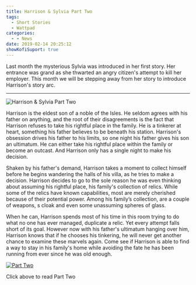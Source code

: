 ```yaml
---
title: Harrison & Sylvia Part Two
tags:
  - Short Stories
  - Wattpad
categories:
  - - News
date: 2019-02-14 20:25:12
showKofiSuport: true
---
```


Last month the mysterious Sylvia was introduced in her first story.  Her entrance was grand as she thwarted an angry citizen's attempt to kill her employer.  This month we will be stepping away from her story to introduce Harrison's story arc.<!-- more -->

<hr class="clear-both center-fade"/>

<div class="embedded-image-right">

![Harrison & Sylvia Part Two](/writing/harrison-sylvia/series-01/harrison-sylvia-1.jpg)

</div>

Harrison is the eldest son of a noble of the Isles.  He seldom agrees with his father on anything, and the root of their disagreements is the fact that Harrison refuses to take his rightful place in the family.  He is a tinkerer at heart, something his father believes to be beneath his station.  Harrison's obsession drives his father to his limits, so one night his father gives his son an ultimatum.  He can either take his rightful place within the family or become an outcast.  And Harrison only has a single night to make his decision.

Shaken by his father's demand, Harrison takes a moment to collect himself before he begins wandering the halls of his villa, as he tries to make a decision.  Harrison decides to go to the sole reason he was even thinking about assuming his rightful place, his family's collection of relics.  While some of the relics have known capabilities, most are merely cherished because of their potential power.  Among his family’s collection, are a couple of weapons, s cloak and even some unassuming spheres of glass.

When he can, Harrison spends most of his time in this room trying to do what no one has ever managed, duplicate a relic.  Yet every attempt falls short of its goal. However now with his father's ultimatum hanging over him, Harrison knows that if he chooses his tinkering, he will never get another chance to examine these marvels again.  Come see if Harrison is able to find a way to stay in his family's home while avoiding the fate he has been running from ever since he was old enough.

<div class="clear-both center">

[![Part Two](/writing/harrison-sylvia/series-01/part-2/hs102.jpg "Part Two")](https://www.wattpad.com/761349692-harrison-sylvia-crossroads-part-two)

<p>

Click above to read Part Two

</p>

</div>